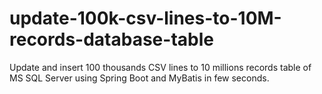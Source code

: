 # update-100k-csv-lines-to-10M-records-database-table
Update and insert 100 thousands CSV lines to 10 millions records table of MS SQL Server using Spring Boot and MyBatis in few seconds.
